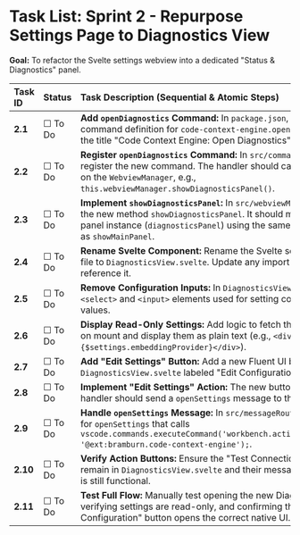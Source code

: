 # Task List: Sprint 2 - Repurpose Settings Page to Diagnostics View

**Goal:** To refactor the Svelte settings webview into a dedicated "Status & Diagnostics" panel.

| Task ID | Status | Task Description (Sequential & Atomic Steps) | File(s) To Modify |
| :--- | :--- | :--- | :--- |
| **2.1** | ☐ To Do | **Add `openDiagnostics` Command:** In `package.json`, add a new command definition for `code-context-engine.openDiagnostics` with the title "Code Context Engine: Open Diagnostics". | `package.json` |
| **2.2** | ☐ To Do | **Register `openDiagnostics` Command:** In `src/commandManager.ts`, register the new command. The handler should call a new method on the `WebviewManager`, e.g., `this.webviewManager.showDiagnosticsPanel()`. | `src/commandManager.ts` |
| **2.3** | ☐ To Do | **Implement `showDiagnosticsPanel`:** In `src/webviewManager.ts`, create the new method `showDiagnosticsPanel`. It should manage a new panel instance (`diagnosticsPanel`) using the same singleton pattern as `showMainPanel`. | `src/webviewManager.ts` |
| **2.4** | ☐ To Do | **Rename Svelte Component:** Rename the Svelte settings component file to `DiagnosticsView.svelte`. Update any import paths that reference it. | `webview/src/lib/views/SettingsView.svelte` -> `DiagnosticsView.svelte` |
| **2.5** | ☐ To Do | **Remove Configuration Inputs:** In `DiagnosticsView.svelte`, delete all `<select>` and `<input>` elements used for setting configuration values. | `webview/src/lib/views/DiagnosticsView.svelte` |
| **2.6** | ☐ To Do | **Display Read-Only Settings:** Add logic to fetch the current settings on mount and display them as plain text (e.g., `<div>Provider: {$settings.embeddingProvider}</div>`). | `webview/src/lib/views/DiagnosticsView.svelte` |
| **2.7** | ☐ To Do | **Add "Edit Settings" Button:** Add a new Fluent UI button to `DiagnosticsView.svelte` labeled "Edit Configuration". | `webview/src/lib/views/DiagnosticsView.svelte` |
| **2.8** | ☐ To Do | **Implement "Edit Settings" Action:** The new button's `on:click` handler should send a `openSettings` message to the extension. | `webview/src/lib/views/DiagnosticsView.svelte` |
| **2.9** | ☐ To Do | **Handle `openSettings` Message:** In `src/messageRouter.ts`, add a case for `openSettings` that calls `vscode.commands.executeCommand('workbench.action.openSettings', '@ext:bramburn.code-context-engine');`. | `src/messageRouter.ts` |
| **2.10** | ☐ To Do | **Verify Action Buttons:** Ensure the "Test Connection" buttons remain in `DiagnosticsView.svelte` and their message-passing logic is still functional. | `webview/src/lib/views/DiagnosticsView.svelte` |
| **2.11** | ☐ To Do | **Test Full Flow:** Manually test opening the new Diagnostics panel, verifying settings are read-only, and confirming the "Edit Configuration" button opens the correct native UI. | `(Manual Test)` |
